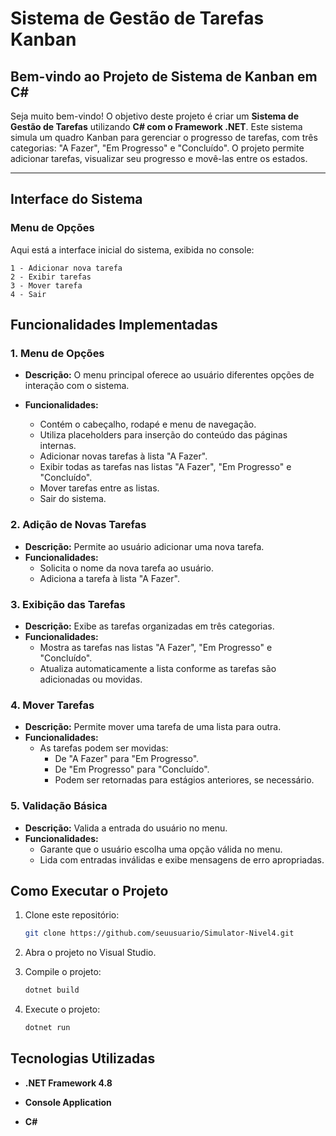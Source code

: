 # Sistema de Gestão de Tarefas Kanban

## Bem-vindo ao Projeto de Sistema de Kanban em C#

Seja muito bem-vindo! O objetivo deste projeto é criar um **Sistema de Gestão de Tarefas** utilizando **C# com o Framework .NET**. Este sistema simula um quadro Kanban para gerenciar o progresso de tarefas, com três categorias: "A Fazer", "Em Progresso" e "Concluído". O projeto permite adicionar tarefas, visualizar seu progresso e movê-las entre os estados.

---

## Interface do Sistema

### Menu de Opções

Aqui está a interface inicial do sistema, exibida no console:

```plaintext
1 - Adicionar nova tarefa
2 - Exibir tarefas
3 - Mover tarefa
4 - Sair
```

## Funcionalidades Implementadas

### 1. Menu de Opções
- **Descrição:** O menu principal oferece ao usuário diferentes opções de interação com o sistema.

- **Funcionalidades:**
  - Contém o cabeçalho, rodapé e menu de navegação.
  - Utiliza placeholders para inserção do conteúdo das páginas internas.
  - Adicionar novas tarefas à lista "A Fazer".
  - Exibir todas as tarefas nas listas "A Fazer", "Em Progresso" e "Concluído".
  - Mover tarefas entre as listas.
  - Sair do sistema.

### 2. Adição de Novas Tarefas
- **Descrição:** Permite ao usuário adicionar uma nova tarefa.
- **Funcionalidades:**
  - Solicita o nome da nova tarefa ao usuário.
  - Adiciona a tarefa à lista "A Fazer".

### 3. Exibição das Tarefas
- **Descrição:** Exibe as tarefas organizadas em três categorias.
- **Funcionalidades:**
  - Mostra as tarefas nas listas "A Fazer", "Em Progresso" e "Concluído".
  - Atualiza automaticamente a lista conforme as tarefas são adicionadas ou movidas.

### 4. Mover Tarefas
- **Descrição:** Permite mover uma tarefa de uma lista para outra.
- **Funcionalidades:**
  - As tarefas podem ser movidas:
    - De "A Fazer" para "Em Progresso".
    - De "Em Progresso" para "Concluído".
    - Podem ser retornadas para estágios anteriores, se necessário.

### 5. Validação Básica
- **Descrição:** Valida a entrada do usuário no menu.
- **Funcionalidades:**
  - Garante que o usuário escolha uma opção válida no menu.
  - Lida com entradas inválidas e exibe mensagens de erro apropriadas.

## Como Executar o Projeto

1. Clone este repositório:  
   ```bash
   git clone https://github.com/seuusuario/Simulator-Nivel4.git

2. Abra o projeto no Visual Studio.

3. Compile o projeto:
   ```bash
   dotnet build

4. Execute o projeto:
   ```bash
   dotnet run

## Tecnologias Utilizadas
- **.NET Framework 4.8**

- **Console Application**

- **C#**

